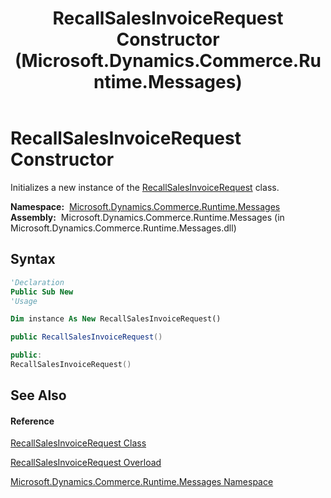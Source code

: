 ﻿---
title: RecallSalesInvoiceRequest Constructor  (Microsoft.Dynamics.Commerce.Runtime.Messages)
TOCTitle: RecallSalesInvoiceRequest Constructor
ms:assetid: M:Microsoft.Dynamics.Commerce.Runtime.Messages.RecallSalesInvoiceRequest.#ctor
ms:mtpsurl: https://technet.microsoft.com/en-us/library/microsoft.dynamics.commerce.runtime.messages.recallsalesinvoicerequest.recallsalesinvoicerequest(v=AX.60)
ms:contentKeyID: 62211987
ms.date: 05/18/2015
mtps_version: v=AX.60
dev_langs:
- vb
- csharp
- c++
---

# RecallSalesInvoiceRequest Constructor

Initializes a new instance of the [RecallSalesInvoiceRequest](recallsalesinvoicerequest-class-microsoft-dynamics-commerce-runtime-messages.md) class.

**Namespace:**  [Microsoft.Dynamics.Commerce.Runtime.Messages](microsoft-dynamics-commerce-runtime-messages-namespace.md)  
**Assembly:**  Microsoft.Dynamics.Commerce.Runtime.Messages (in Microsoft.Dynamics.Commerce.Runtime.Messages.dll)

## Syntax

``` vb
'Declaration
Public Sub New
'Usage

Dim instance As New RecallSalesInvoiceRequest()
```

``` csharp
public RecallSalesInvoiceRequest()
```

``` c++
public:
RecallSalesInvoiceRequest()
```

## See Also

#### Reference

[RecallSalesInvoiceRequest Class](recallsalesinvoicerequest-class-microsoft-dynamics-commerce-runtime-messages.md)

[RecallSalesInvoiceRequest Overload](recallsalesinvoicerequest-constructor-microsoft-dynamics-commerce-runtime-messages.md)

[Microsoft.Dynamics.Commerce.Runtime.Messages Namespace](microsoft-dynamics-commerce-runtime-messages-namespace.md)

